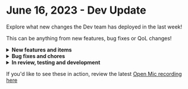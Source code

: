 # June 16, 2023 - Dev Update

Explore what new changes the Dev team has deployed in the last week!

This can be anything from new features, bug fixes or QoL changes!

<details>

<summary><strong>New features and items</strong></summary>

* Added an option to the core http\_request action to Require 2xx status
* Added a List Triggers action to the Rewst integration
* Added a "View Template" link to fields that reference a Rewst template
* Added support for Azure hosted OpenAI integration
* Sophos integration
* Highlight the current selected workflow action

</details>

<details>

<summary><strong>Bug fixes and chores</strong></summary>

* Added Acronis application id to request headers
* Fixed a null check bug in the workflow editor that was resulting in white screen in certain cases
* Fixed a bug where collected\_results could not be directly iterated over
* Fixed a UI bug causing the Rewst Update Organization action to throw an error
* Re-added Slack permission scopes that were removed accidentally
* Fixed the "Suggest Values" feature on integration configuration for Jumpcloud, Kaseya VSA, and Nable

</details>

<details>

<summary><strong>In review, testing and development</strong></summary>

* Workflow execution normalization
* Crates marketplace backend refactored to use cloning system
* Bugfix for Database integration SSL issues
* Datto PSA webhooks
* Action to parse HTML and XML

</details>

If you'd like to see these in action, review the latest [Open Mic recording here](../../roc-open-mics/roc-open-mics-north-america/2023-roc-open-mics/june-16th-2023-the-toasted-kelvin-and-brandon-brandwich.md)
